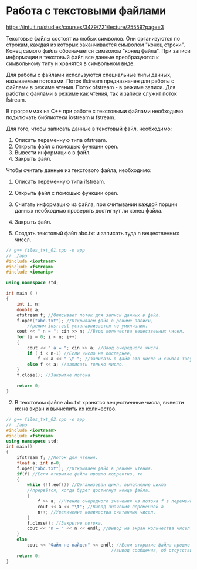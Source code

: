 # Работа с текстовыми файлами

https://intuit.ru/studies/courses/3479/721/lecture/25559?page=3


Текстовые файлы состоят из любых символов.
Они организуются по строкам, каждая из которых заканчивается символом "конец строки".
Конец самого файла обозначается символом "конец файла".
При записи информации в текстовый файл все данные преобразуются к символьному типу и хранятся в символьном виде.

Для работы с файлами используются специальные типы данных, называемые потоками.
Поток ifstream предназначен для работы с файлами в режиме чтения.
Поток ofstream - в режиме записи.
Для работы с файлами в режиме как чтения, так и записи служит поток fstream.

В программах на C++ при работе с текстовыми файлами необходимо подключать библиотеки iostream и fstream.

Для того, чтобы записать данные в текстовый файл, необходимо:

1. Описать переменную типа ofstream.
2. Открыть файл с помощью функции open.
3. Вывести информацию в файл.
4. Закрыть файл.

Чтобы считать данные из текстового файла, необходимо:

1. Описать переменную типа ifstream.
2. Открыть файл с помощью функции open.
3. Считать информацию из файла, при считывании каждой порции данных необходимо проверять достигнут ли конец файла.
4. Закрыть файл.


1. Создать текстовый файл abc.txt и записать туда n вещественных чисел.

```c++
// g++ files_txt_01.cpp -o app
// ./app
#include <iostream>
#include <fstream>
#include <iomanip>

using namespace std;

int main ( )
{
	int i, n;
    double a;
	ofstream f; //Описывает поток для записи данных в файл.
	f.open("abc.txt"); //Открываем файл в режиме записи,
		//режим ios::out устанавливается по умолчанию.
	cout << " n = "; cin >> n; //Ввод количества вещественных чисел.
	for (i = 0; i < n; i++)
	{
		cout << " a = "; cin >> a; //Ввод очередного числа.
		if ( i < n-1) //Если число не последнее,
			f << a << " \t "; //записать в файл это число и символ табуляции, иначе
		else f << a; //записать только число.
	}
	f.close(); //Закрытие потока.

    return 0;
}
```

2. В текстовом файле abc.txt хранятся вещественные числа, вывести их на экран и вычислить их количество.

```c++
// g++ files_txt_02.cpp -o app
// ./app
#include <iostream>
#include <fstream>
using namespace std;
int main()
{
	ifstream f; //Поток для чтения.
	float a; int n=0;
	f.open("abc.txt"); //Открываем файл в режиме чтения.
	if(f) //Если открытие файла прошло корректно, то
	{
		while (!f.eof()) //Организован цикл, выполнение цикла
		//прервётся, когда будет достигнут конца файла.
		{
			f >> a; //Чтение очередного значения из потока f в переменную a.
			cout << a << "\t"; //Вывод значения переменной a
			n++; //Увеличение количества считанных чисел.
		}
		f.close(); //Закрытие потока.
		cout << "n = " << n << endl; //Вывод на экран количества чисел.
	}
	else
        cout << "Файл не найден" << endl; //Если открытие файла прошло некорректно, то
	                                    //вывод сообщения, об отсутствии такого файла.
	return 0;
}
```